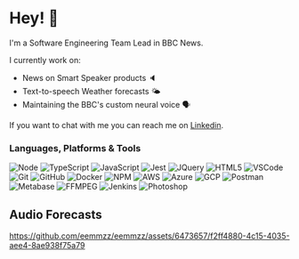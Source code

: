 # Hey! 👋

I'm a Software Engineering Team Lead in BBC News.

I currently work on:
* News on Smart Speaker products 🔈
* Text-to-speech Weather forecasts 🌤️
* Maintaining the BBC's custom neural voice 🗣️

If you want to chat with me you can reach me on [Linkedin](https://www.linkedin.com/in/emmamaloney/).

### Languages, Platforms & Tools

![Node](https://img.shields.io/badge/-Node.JS-339933?logo=node.js&logoColor=white)
![TypeScript](https://img.shields.io/badge/-Typescript-3178C6?logo=typescript&logoColor=white)
![JavaScript](https://img.shields.io/badge/-Javascript-c2ad07?logo=javascript&logoColor=white)
![Jest](https://img.shields.io/badge/-Jest-C21325?logo=jest&logoColor=white)
![JQuery](https://img.shields.io/badge/-JQuery-0769AD?logo=jquery&logoColor=white)
![HTML5](https://img.shields.io/badge/-HTML5-E34F26?logo=html5&logoColor=white)
![VSCode](https://img.shields.io/badge/-Visual_Studio_Code-007ACC?logo=visualstudiocode&logoColor=white)
![Git](https://img.shields.io/badge/-Git-F05032?logo=git&logoColor=white)
![GitHub](https://img.shields.io/badge/-GitHub-181717?logo=github&logoColor=white)
![Docker](https://img.shields.io/badge/-Docker-2496ED?logo=docker&logoColor=white)
![NPM](https://img.shields.io/badge/-NPM-CB3837?logo=npm&logoColor=white)
![AWS](https://img.shields.io/badge/-AWS-232F3E?logo=amazonaws&logoColor=white)
![Azure](https://img.shields.io/badge/-Microsoft_Azure-0078D4?logo=microsoftazure&logoColor=white)
![GCP](https://img.shields.io/badge/-Google_Cloud-4285F4?logo=googlecloud&logoColor=white)
![Postman](https://img.shields.io/badge/-Postman-FF6C37?logo=postman&logoColor=white)
![Metabase](https://img.shields.io/badge/-Metabase-509EE3?logo=metabase&logoColor=white)
![FFMPEG](https://img.shields.io/badge/-FFMPEG-007808?logo=ffmpeg&logoColor=white)
![Jenkins](https://img.shields.io/badge/-Jenkins-D24939?logo=jenkins&logoColor=white)
![Photoshop](https://img.shields.io/badge/-AdobePhotoshop-31A8FF?logo=adobephotoshop&logoColor=white)



## Audio Forecasts

https://github.com/eemmzz/eemmzz/assets/6473657/f2ff4880-4c15-4035-aee4-8ae938f75a79



<!--
**eemmzz/eemmzz** is a ✨ _special_ ✨ repository because its `README.md` (this file) appears on your GitHub profile.

Here are some ideas to get you started:

- 🔭 I’m currently working on ...
- 🌱 I’m currently learning ...
- 👯 I’m looking to collaborate on ...
- 🤔 I’m looking for help with ...
- 💬 Ask me about ...
- 📫 How to reach me: ...
- 😄 Pronouns: ...
- ⚡ Fun fact: ...
-->

